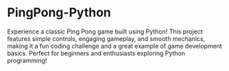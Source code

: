 # PingPong-Python
Experience a classic Ping Pong game built using Python! This project features simple controls, engaging gameplay, and smooth mechanics, making it a fun coding challenge and a great example of game development basics. Perfect for beginners and enthusiasts exploring Python programming!
